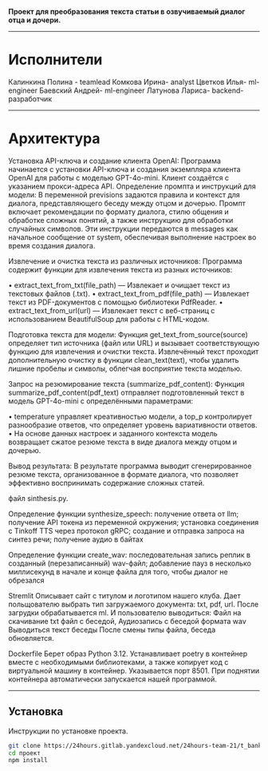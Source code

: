 
**Проект для преобразования текста статьи в озвучиваемый диалог отца и дочери.**

________________________________________________________
# Исполнители
Калинкина Полина - teamlead
Комкова Ирина-  analyst
Цветков Илья- ml-engineer
Баевский Андрей- ml-engineer
Латунова Лариса- backend-разработчик
________________________________________________________
# Архитектура
Установка API-ключа и создание клиента OpenAI:
Программа начинается с установки API-ключа и создания экземпляра клиента OpenAI для работы с моделью GPT-4o-mini. Клиент создаётся с указанием прокси-адреса API.
Определение промпта и инструкций для модели:
В переменной previsions задаются правила и контекст для диалога, представляющего беседу между отцом и дочерью. Промпт включает рекомендации по формату диалога, стилю общения и обработке сложных понятий, а также инструкцию для обработки случайных символов. Эти инструкции передаются в messages как начальное сообщение от system, обеспечивая выполнение настроек во время создания диалога.

Извлечение и очистка текста из различных источников:
Программа содержит функции для извлечения текста из разных источников:

 • extract_text_from_txt(file_path) — Извлекает и очищает текст из текстовых файлов (.txt).
 • extract_text_from_pdf(file_path) — Извлекает текст из PDF-документов с помощью библиотеки PdfReader.
 • extract_text_from_url(url) — Извлекает текст с веб-страниц с использованием BeautifulSoup для работы с HTML-кодом.

Подготовка текста для модели:
Функция get_text_from_source(source) определяет тип источника (файл или URL) и вызывает соответствующую функцию для извлечения и очистки текста. Извлечённый текст проходит дополнительную очистку в функции clean_text(text), чтобы удалить лишние пробелы и символы, облегчая восприятие текста моделью.

Запрос на резюмирование текста (summarize_pdf_content):
Функция summarize_pdf_content(pdf_text) отправляет подготовленный текст в модель GPT-4o-mini с определёнными параметрами:

 • temperature управляет креативностью модели, а top_p контролирует разнообразие ответов, что определяет уровень вариативности ответов.
 • На основе данных настроек и заданного контекста модель возвращает сжатое резюме текста в виде диалога между отцом и дочерью.

Вывод результата:
В результате программа выводит сгенерированное резюме текста, организованное в формате диалога, что позволяет эффективно воспринимать содержание сложных статей.

файл sinthesis.py.

Определение функции synthesize_speech: получение ответа от llm; получение API токена из переменной окружения; установка соединения с Tinkoff TTS через протокол gRPC; создание и отправка запроса на синтез речи; получение аудио в байтах

Определение функции create_wav: последовательная запись реплик в созданный (перезаписанный) wav-файл; добавление пауз в несколько миллисекунд в начале и конце файла для того, чтобы диалог не обрезался

Stremlit
Описывает сайт с титулом и логотипом нашего клуба. Дает польщователю выбрать тип загружаемого документа: txt, pdf, url. После загрудки обрабатывается ml. И пользователю выводиться:
Файл на скачивание txt файл c беседой, 
Аудиозапись с беседой формата wav
Выводиться текст беседы
После смены типы файла, беседа обновляется.

Dockerfile
Берет образ Python 3.12. Устанавливает poetry в контейнер вместе с необходимыми библиотеками, а также копирует код с виртуальной машину в контейнер. Указывается порт 8501. При поднятии контейнера автоматически запускается нашей программой.
________________________________________________________
## Установка
Инструкции по установке проекта. 
```sh
git clone https://24hours.gitlab.yandexcloud.net/24hours-team-21/t_bank_24_hack
cd проект
npm install